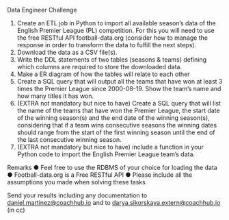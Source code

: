 Data Engineer Challenge
1. Create an ETL job in Python to import all available season’s data of the English
Premier League (PL) competition. For this you will need to use the free RESTful
API football-data.org (consider how to manage the response in order to transform the
data to fulfill the next steps).
2. Download the data as a CSV file(s).
3. Write the DDL statements of two tables (seasons & teams) defining which columns
are required to store the downloaded data.
4. Make a ER diagram of how the tables will relate to each other
5. Create a SQL query that will output all the teams that have won at least 3 times the
Premier League since 2000-08-19. Show the team’s name and how many titles it has
won.
6. (EXTRA not mandatory but nice to have) Create a SQL query that will list the name
of the teams that have won the Premier League, the start date of the winning
season(s) and the end date of the winning season(s), considering that if a team wins
consecutive seasons the winning dates should range from the start of the first
winning season until the end of the last consecutive winning season.
7. (EXTRA not mandatory but nice to have) include a function in your Python code to
import the English Premier League team’s data.

Remarks
● Feel free to use the RDBMS of your choice for loading the data
● Football-data.org is a Free RESTful API
● Please include all the assumptions you made when solving these tasks

Send your results including any documentation to daniel.martinez@coachhub.io and to
darya.sikorskaya.extern@coachhub.io (in cc)
